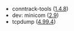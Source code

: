 - conntrack-tools ([1.4.8](https://lwn.net/Articles/945927/))
- dev: minicom ([2.9](https://salsa.debian.org/minicom-team/minicom/-/releases/2.9))
- tcpdump ([4.99.4](https://github.com/the-tcpdump-group/tcpdump/blob/tcpdump-4.99.4/CHANGES))
